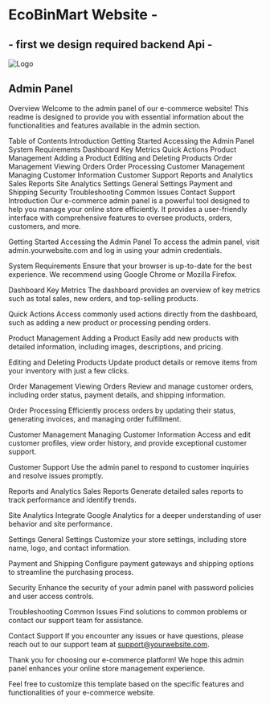 # EcoBinMart Website -

## - first we design required backend Api -

![Logo]([https://example.com/logo.png](https://colab.research.google.com/drive/1R91UfxC1Q1NVsY5K_s2AkvimmZSrHOui))

















## Admin Panel  
Overview
Welcome to the admin panel of our e-commerce website! This readme is designed to provide you with essential information about the functionalities and features available in the admin section.

Table of Contents
Introduction
Getting Started
Accessing the Admin Panel
System Requirements
Dashboard
Key Metrics
Quick Actions
Product Management
Adding a Product
Editing and Deleting Products
Order Management
Viewing Orders
Order Processing
Customer Management
Managing Customer Information
Customer Support
Reports and Analytics
Sales Reports
Site Analytics
Settings
General Settings
Payment and Shipping
Security
Troubleshooting
Common Issues
Contact Support
Introduction
Our e-commerce admin panel is a powerful tool designed to help you manage your online store efficiently. It provides a user-friendly interface with comprehensive features to oversee products, orders, customers, and more.

Getting Started
Accessing the Admin Panel
To access the admin panel, visit admin.yourwebsite.com and log in using your admin credentials.

System Requirements
Ensure that your browser is up-to-date for the best experience. We recommend using Google Chrome or Mozilla Firefox.

Dashboard
Key Metrics
The dashboard provides an overview of key metrics such as total sales, new orders, and top-selling products.

Quick Actions
Access commonly used actions directly from the dashboard, such as adding a new product or processing pending orders.

Product Management
Adding a Product
Easily add new products with detailed information, including images, descriptions, and pricing.

Editing and Deleting Products
Update product details or remove items from your inventory with just a few clicks.

Order Management
Viewing Orders
Review and manage customer orders, including order status, payment details, and shipping information.

Order Processing
Efficiently process orders by updating their status, generating invoices, and managing order fulfillment.

Customer Management
Managing Customer Information
Access and edit customer profiles, view order history, and provide exceptional customer support.

Customer Support
Use the admin panel to respond to customer inquiries and resolve issues promptly.

Reports and Analytics
Sales Reports
Generate detailed sales reports to track performance and identify trends.

Site Analytics
Integrate Google Analytics for a deeper understanding of user behavior and site performance.

Settings
General Settings
Customize your store settings, including store name, logo, and contact information.

Payment and Shipping
Configure payment gateways and shipping options to streamline the purchasing process.

Security
Enhance the security of your admin panel with password policies and user access controls.

Troubleshooting
Common Issues
Find solutions to common problems or contact our support team for assistance.

Contact Support
If you encounter any issues or have questions, please reach out to our support team at support@yourwebsite.com.

Thank you for choosing our e-commerce platform! We hope this admin panel enhances your online store management experience.

Feel free to customize this template based on the specific features and functionalities of your e-commerce website.
